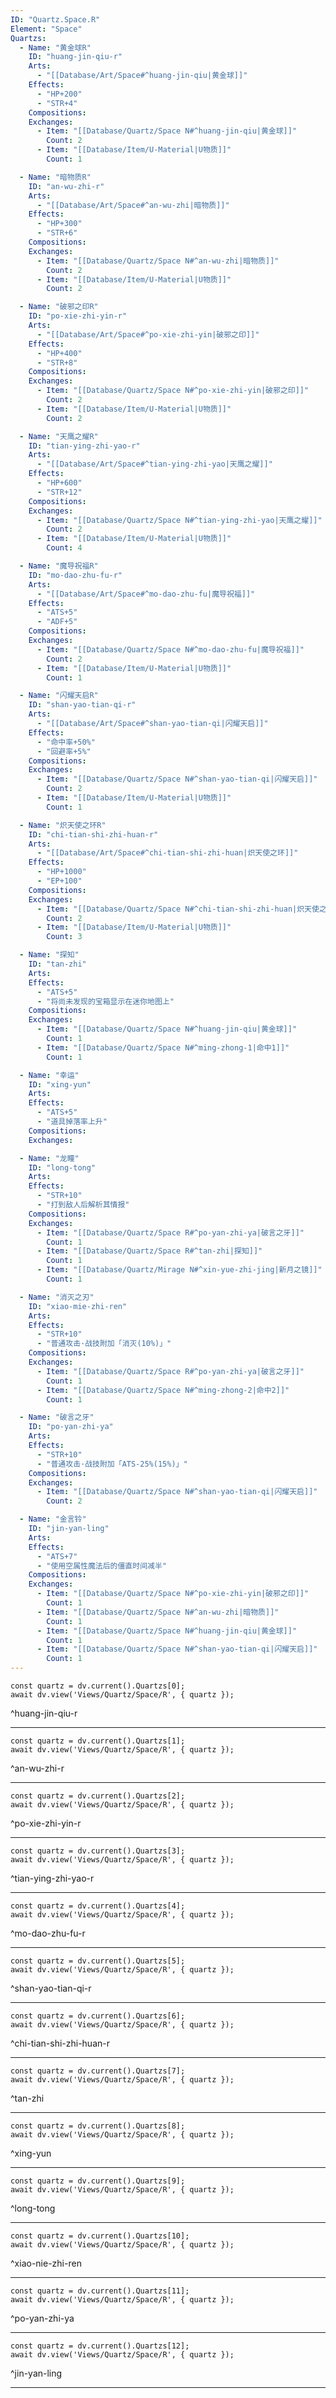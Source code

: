 ```yaml
---
ID: "Quartz.Space.R"
Element: "Space"
Quartzs:
  - Name: "黄金球R"
    ID: "huang-jin-qiu-r"
    Arts:
      - "[[Database/Art/Space#^huang-jin-qiu|黄金球]]"
    Effects:
      - "HP+200"
      - "STR+4"
    Compositions:
    Exchanges:
      - Item: "[[Database/Quartz/Space N#^huang-jin-qiu|黄金球]]"
        Count: 2
      - Item: "[[Database/Item/U-Material|U物质]]"
        Count: 1

  - Name: "暗物质R"
    ID: "an-wu-zhi-r"
    Arts:
      - "[[Database/Art/Space#^an-wu-zhi|暗物质]]"
    Effects:
      - "HP+300"
      - "STR+6"
    Compositions:
    Exchanges:
      - Item: "[[Database/Quartz/Space N#^an-wu-zhi|暗物质]]"
        Count: 2
      - Item: "[[Database/Item/U-Material|U物质]]"
        Count: 2

  - Name: "破邪之印R"
    ID: "po-xie-zhi-yin-r"
    Arts:
      - "[[Database/Art/Space#^po-xie-zhi-yin|破邪之印]]"
    Effects:
      - "HP+400"
      - "STR+8"
    Compositions:
    Exchanges:
      - Item: "[[Database/Quartz/Space N#^po-xie-zhi-yin|破邪之印]]"
        Count: 2
      - Item: "[[Database/Item/U-Material|U物质]]"
        Count: 2

  - Name: "天鹰之耀R"
    ID: "tian-ying-zhi-yao-r"
    Arts:
      - "[[Database/Art/Space#^tian-ying-zhi-yao|天鹰之耀]]"
    Effects:
      - "HP+600"
      - "STR+12"
    Compositions:
    Exchanges:
      - Item: "[[Database/Quartz/Space N#^tian-ying-zhi-yao|天鹰之耀]]"
        Count: 2
      - Item: "[[Database/Item/U-Material|U物质]]"
        Count: 4

  - Name: "魔导祝福R"
    ID: "mo-dao-zhu-fu-r"
    Arts:
      - "[[Database/Art/Space#^mo-dao-zhu-fu|魔导祝福]]"
    Effects:
      - "ATS+5"
      - "ADF+5"
    Compositions:
    Exchanges:
      - Item: "[[Database/Quartz/Space N#^mo-dao-zhu-fu|魔导祝福]]"
        Count: 2
      - Item: "[[Database/Item/U-Material|U物质]]"
        Count: 1

  - Name: "闪耀天启R"
    ID: "shan-yao-tian-qi-r"
    Arts:
      - "[[Database/Art/Space#^shan-yao-tian-qi|闪耀天启]]"
    Effects:
      - "命中率+50%"
      - "回避率+5%"
    Compositions:
    Exchanges:
      - Item: "[[Database/Quartz/Space N#^shan-yao-tian-qi|闪耀天启]]"
        Count: 2
      - Item: "[[Database/Item/U-Material|U物质]]"
        Count: 1

  - Name: "炽天使之环R"
    ID: "chi-tian-shi-zhi-huan-r"
    Arts:
      - "[[Database/Art/Space#^chi-tian-shi-zhi-huan|炽天使之环]]"
    Effects:
      - "HP+1000"
      - "EP+100"
    Compositions:
    Exchanges:
      - Item: "[[Database/Quartz/Space N#^chi-tian-shi-zhi-huan|炽天使之环]]"
        Count: 2
      - Item: "[[Database/Item/U-Material|U物质]]"
        Count: 3

  - Name: "探知"
    ID: "tan-zhi"
    Arts:
    Effects:
      - "ATS+5"
      - "将尚未发现的宝箱显示在迷你地图上"
    Compositions:
    Exchanges:
      - Item: "[[Database/Quartz/Space N#^huang-jin-qiu|黄金球]]"
        Count: 1
      - Item: "[[Database/Quartz/Space N#^ming-zhong-1|命中1]]"
        Count: 1

  - Name: "幸运"
    ID: "xing-yun"
    Arts:
    Effects:
      - "ATS+5"
      - "道具掉落率上升"
    Compositions:
    Exchanges:

  - Name: "龙瞳"
    ID: "long-tong"
    Arts:
    Effects:
      - "STR+10"
      - "打到敌人后解析其情报"
    Compositions:
    Exchanges:
      - Item: "[[Database/Quartz/Space R#^po-yan-zhi-ya|破言之牙]]"
        Count: 1
      - Item: "[[Database/Quartz/Space R#^tan-zhi|探知]]"
        Count: 1
      - Item: "[[Database/Quartz/Mirage N#^xin-yue-zhi-jing|新月之镜]]"
        Count: 1

  - Name: "消灭之刃"
    ID: "xiao-mie-zhi-ren"
    Arts:
    Effects:
      - "STR+10"
      - "普通攻击·战技附加「消灭(10%)」"
    Compositions:
    Exchanges:
      - Item: "[[Database/Quartz/Space R#^po-yan-zhi-ya|破言之牙]]"
        Count: 1
      - Item: "[[Database/Quartz/Space N#^ming-zhong-2|命中2]]"
        Count: 1

  - Name: "破言之牙"
    ID: "po-yan-zhi-ya"
    Arts:
    Effects:
      - "STR+10"
      - "普通攻击·战技附加「ATS-25%(15%)」"
    Compositions:
    Exchanges:
      - Item: "[[Database/Quartz/Space N#^shan-yao-tian-qi|闪耀天启]]"
        Count: 2

  - Name: "金言铃"
    ID: "jin-yan-ling"
    Arts:
    Effects:
      - "ATS+7"
      - "使用空属性魔法后的僵直时间减半"
    Compositions:
    Exchanges:
      - Item: "[[Database/Quartz/Space N#^po-xie-zhi-yin|破邪之印]]"
        Count: 1
      - Item: "[[Database/Quartz/Space N#^an-wu-zhi|暗物质]]"
        Count: 1
      - Item: "[[Database/Quartz/Space N#^huang-jin-qiu|黄金球]]"
        Count: 1
      - Item: "[[Database/Quartz/Space N#^shan-yao-tian-qi|闪耀天启]]"
        Count: 1
---
```

```dataviewjs
const quartz = dv.current().Quartzs[0];
await dv.view('Views/Quartz/Space/R', { quartz });
```
^huang-jin-qiu-r

---

```dataviewjs
const quartz = dv.current().Quartzs[1];
await dv.view('Views/Quartz/Space/R', { quartz });
```
^an-wu-zhi-r

---

```dataviewjs
const quartz = dv.current().Quartzs[2];
await dv.view('Views/Quartz/Space/R', { quartz });
```
^po-xie-zhi-yin-r

---

```dataviewjs
const quartz = dv.current().Quartzs[3];
await dv.view('Views/Quartz/Space/R', { quartz });
```
^tian-ying-zhi-yao-r

---

```dataviewjs
const quartz = dv.current().Quartzs[4];
await dv.view('Views/Quartz/Space/R', { quartz });
```
^mo-dao-zhu-fu-r

---

```dataviewjs
const quartz = dv.current().Quartzs[5];
await dv.view('Views/Quartz/Space/R', { quartz });
```
^shan-yao-tian-qi-r

---

```dataviewjs
const quartz = dv.current().Quartzs[6];
await dv.view('Views/Quartz/Space/R', { quartz });
```
^chi-tian-shi-zhi-huan-r

---

```dataviewjs
const quartz = dv.current().Quartzs[7];
await dv.view('Views/Quartz/Space/R', { quartz });
```
^tan-zhi

---

```dataviewjs
const quartz = dv.current().Quartzs[8];
await dv.view('Views/Quartz/Space/R', { quartz });
```
^xing-yun

---

```dataviewjs
const quartz = dv.current().Quartzs[9];
await dv.view('Views/Quartz/Space/R', { quartz });
```
^long-tong

---

```dataviewjs
const quartz = dv.current().Quartzs[10];
await dv.view('Views/Quartz/Space/R', { quartz });
```
^xiao-nie-zhi-ren

---

```dataviewjs
const quartz = dv.current().Quartzs[11];
await dv.view('Views/Quartz/Space/R', { quartz });
```
^po-yan-zhi-ya

---

```dataviewjs
const quartz = dv.current().Quartzs[12];
await dv.view('Views/Quartz/Space/R', { quartz });
```
^jin-yan-ling

---
